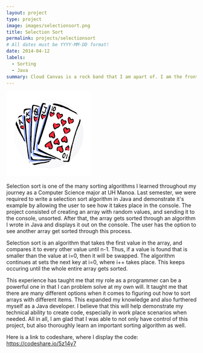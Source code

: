 ```yaml
---
layout: project
type: project
image: images/selectionsort.png
title: Selection Sort
permalink: projects/selectionsort
# All dates must be YYYY-MM-DD format!
date: 2014-04-12
labels:
  - Sorting
  - Java
summary: Cloud Canvas is a rock band that I am apart of. I am the frontman, as well as the band manager.
---
```


<img class="ui medium right floated rounded image" src="/images/selectionsort.png">

Selection sort is one of the many sorting algorithms I learned throughout my journey as a Computer Science major at UH Manoa. Last semester, we were required to write a selection sort algorithm in Java and demonstrate it's example by allowing the user to see how it takes place in the console. The project consisted of creating an array with random values, and sending it to the console, unsorted. After that, the array gets sorted through an algorithm I wrote in Java and displays it out on the console. The user has the option to see another array get sorted through this process.

Selection sort is an algorithm that takes the first value in the array, and compares it to every other value until n-1. Thus, if a value is found that is smaller than the value at i=0, then it will be swapped. The algorithm continues at sets the next key at i=0, where i++ takes place. This keeps occuring until the whole entire array gets sorted.

This experience has taught me that my role as a programmer can be a powerful one in that I can problem solve at my own will. It taught me that there are many different options when it comes to figuring out how to sort arrays with different items. This expanded my knowledge and also furthered myself as a Java developer. I believe that this will help demonstrate my technical ability to create code, especially in work place scenarios when needed. All in all, I am glad that I was able to not only have control of this project, but also thoroughly learn an important sorting algorithm as well.


Here is a link to codeshare, where I display the code: https://codeshare.io/5z14y7
